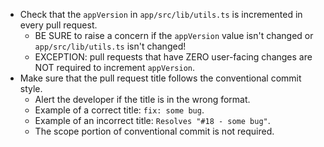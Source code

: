 - Check that the `appVersion` in `app/src/lib/utils.ts` is incremented in every pull request.
  - BE SURE to raise a concern if the `appVersion` value isn't changed or `app/src/lib/utils.ts` isn't changed!
  - EXCEPTION: pull requests that have ZERO user-facing changes are NOT required to increment `appVersion`.
- Make sure that the pull request title follows the conventional commit style.
  - Alert the developer if the title is in the wrong format.
  - Example of a correct title: `fix: some bug`.
  - Example of an incorrect title: `Resolves "#18 - some bug"`.
  - The scope portion of conventional commit is not required.
